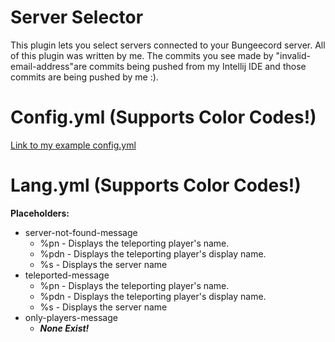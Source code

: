# Server Selector
This plugin lets you select servers connected to your Bungeecord server.
All of this plugin was written by me.
The commits you see made by "invalid-email-address"are commits being pushed from my Intellij IDE and those commits are being pushed by me :).

Config.yml (Supports Color Codes!)
======
[Link to my example config.yml](https://github.com/AKZOMBIE74/Server_Selector/blob/master/src/config.yml)

Lang.yml (Supports Color Codes!)
======
  **Placeholders:**
  + server-not-found-message
    + %pn - Displays the teleporting player's name.
    + %pdn - Displays the teleporting player's display name.
    + %s - Displays the server name
  + teleported-message
    + %pn - Displays the teleporting player's name.
    + %pdn - Displays the teleporting player's display name.
    + %s - Displays the server name
  + only-players-message
    + **_None Exist!_**
